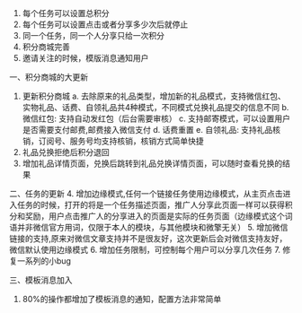 1. 每个任务可以设置总积分
2. 每个任务可以设置点击或者分享多少次后就停止
3. 同一个任务，同一个人分享只给一次积分
4. 积分商城完善
5. 邀请关注的时候，模版消息通知用户


一、积分商城的大更新
1. 更新积分商城
    a. 去除原来的礼品类型，增加新的礼品模式，支持微信红包、实物礼品、话费、自领礼品共4种模式，不同模式兑换礼品提交的信息不同
    b. 微信红包: 支持自动发红包（后台需要审核）
    c. 支持邮寄模式，可以设置用户是否需要支付邮费,邮费接入微信支付
    d. 话费重置
    e. 自领礼品: 支持礼品核销，订阅号、服务号均支持核销，核销方式简单快捷
2. 礼品兑换拒绝后积分退回
3. 增加礼品详情页面，兑换后跳转到礼品兑换详情页面，可以随时查看兑换的结果

二、任务的更新
4. 增加边缘模式,任何一个链接任务使用边缘模式，从主页点击进入任务的时候，打开的将是一个任务描述页面，推广人分享此页面一样可以获得积分和奖励，用户点击推广人的分享进入的页面是实际的任务页面（边缘模式这个词语并非微信官方用词，仅限于本人的模块，与其他模块和微擎无关）
5. 增加微信链接的支持,原来对微信文章支持并不是很友好，这次更新后会对微信支持友好，微信默认使用边缘模式
6. 增加任务限制，可控制每个用户可以分享几次任务
7. 修复一系列的小bug

三、模板消息加入
1. 80%的操作都增加了模板消息的通知，配置方法非常简单